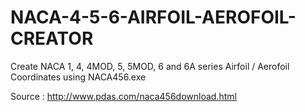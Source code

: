 # NACA-4-5-6-AIRFOIL-AEROFOIL-CREATOR
Create NACA 1, 4, 4MOD, 5, 5MOD, 6 and 6A series Airfoil / Aerofoil Coordinates using NACA456.exe

Source : http://www.pdas.com/naca456download.html



